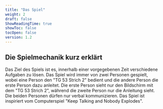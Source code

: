 ```yaml
---
title: "Das Spiel"
weight: 2
draft: false
ShowReadingTime: true
showToc: false
tocOpen: false
version: 1.2
---
```


## Die Spielmechanik kurz erklärt

Das Ziel des Spiels ist es, innerhalb einer vorgegebenen Zeit verschiedene Aufgaben zu lösen. Das Spiel wird immer von zwei Personen gespielt, wobei eine Person den "TG 53 Strich 2" bedient und die andere Person die erste Person dazu anleitet. Die erste Person sieht nur den Bildschirm mit dem "TG 53 Strich 2", während die zweite Person nur die Anleitung sieht. Die beiden Personen dürfen nur verbal kommunizieren. Das Spiel ist inspiriert vom Computerspiel "Keep Talking and Nobody Explodes".
